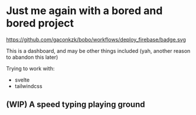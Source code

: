 # Just me again with a bored and bored project

https://github.com/gaconkzk/bobo/workflows/deploy_firebase/badge.svg

This is a dashboard, and may be other things included (yah, another reason to abandon this later)

Trying to work with:
- svelte
- tailwindcss

## (WIP) A speed typing playing ground
